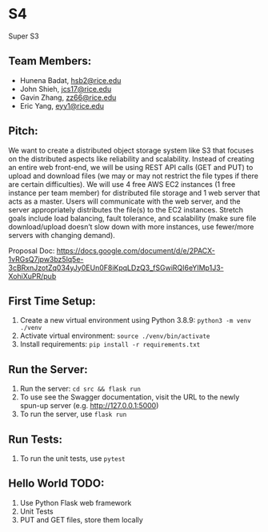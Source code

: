 # S4

Super S3

## Team Members:

- Hunena Badat, hsb2@rice.edu
- John Shieh, jcs17@rice.edu
- Gavin Zhang, zz66@rice.edu
- Eric Yang, eyy1@rice.edu

## Pitch:

We want to create a distributed object storage system like S3 that focuses on the distributed aspects like reliability and scalability. Instead of creating an entire web front-end, we will be using REST API calls (GET and PUT) to upload and download files (we may or may not restrict the file types if there are certain difficulties). We will use 4 free AWS EC2 instances (1 free instance per team member) for distributed file storage and 1 web server that acts as a master. Users will communicate with the web server, and the server appropriately distributes the file(s) to the EC2 instances. Stretch goals include load balancing, fault tolerance, and scalability (make sure file download/upload doesn’t slow down with more instances, use fewer/more servers with changing demand).

Proposal Doc: https://docs.google.com/document/d/e/2PACX-1vRGsQ7jpw3bz5lq5e-3cBRxnJzotZq034yJy0EUn0F8iKpqLDzQ3_fSGwiRQI6eYIMp1J3-XohiXuPR/pub

## First Time Setup:

1. Create a new virtual environment using Python 3.8.9:
   `python3 -m venv ./venv`
2. Activate virtual environment:
   `source ./venv/bin/activate`
3. Install requirements:
   `pip install -r requirements.txt`

## Run the Server:

1. Run the server: `cd src && flask run`
2. To use see the Swagger documentation, visit the URL to the newly spun-up server (e.g. http://127.0.0.1:5000)
3. To run the server, use `flask run`

## Run Tests:

1. To run the unit tests, use `pytest`

## Hello World TODO:

1. Use Python Flask web framework
2. Unit Tests
3. PUT and GET files, store them locally

